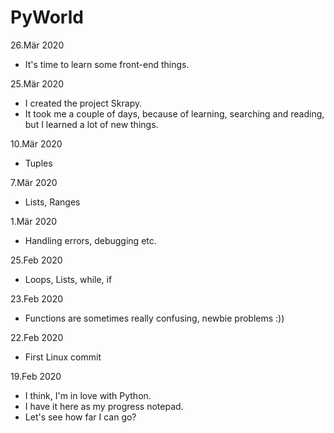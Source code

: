 # PyWorld

26.Mär 2020
- It's time to learn some front-end things.

25.Mär 2020
- I created the project Skrapy. 
- It took me a couple of days, because of learning, searching and reading, but I learned a lot of new things.

10.Mär 2020
- Tuples

7.Mär 2020
- Lists, Ranges

1.Mär 2020
- Handling errors, debugging etc.

25.Feb 2020
- Loops, Lists, while, if

23.Feb 2020
- Functions are sometimes really confusing, newbie problems :))

22.Feb 2020
- First Linux commit

19.Feb 2020
- I think, I'm in love with Python. 
- I have it here as my progress notepad. 
- Let's see how far I can go?